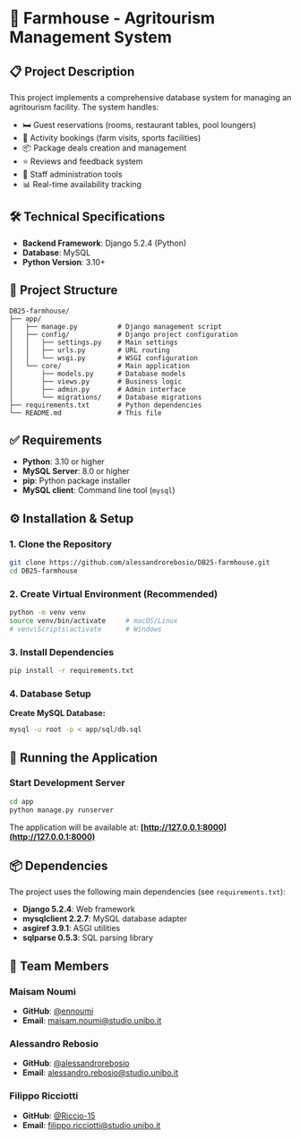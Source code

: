 # 🏡 Farmhouse - Agritourism Management System

## 📋 Project Description
This project implements a comprehensive database system for managing an agritourism facility. The system handles:
- 🛏️ Guest reservations (rooms, restaurant tables, pool loungers)
- 🚜 Activity bookings (farm visits, sports facilities)
- 📦 Package deals creation and management
- ⭐ Reviews and feedback system
- 👥 Staff administration tools
- 📊 Real-time availability tracking

## 🛠️ Technical Specifications
- **Backend Framework**: Django 5.2.4 (Python)
- **Database**: MySQL
- **Python Version**: 3.10+

## 📁 Project Structure
```
DB25-farmhouse/
├── app/
│   ├── manage.py          # Django management script
│   ├── config/            # Django project configuration
│   │   ├── settings.py    # Main settings
│   │   ├── urls.py        # URL routing
│   │   └── wsgi.py        # WSGI configuration
│   └── core/              # Main application
│       ├── models.py      # Database models
│       ├── views.py       # Business logic
│       ├── admin.py       # Admin interface
│       └── migrations/    # Database migrations
├── requirements.txt       # Python dependencies
└── README.md              # This file
```

## ✅ Requirements
- **Python**: 3.10 or higher
- **MySQL Server**: 8.0 or higher
- **pip**: Python package installer
- **MySQL client**: Command line tool (`mysql`)

## ⚙️ Installation & Setup

### 1. Clone the Repository
```bash
git clone https://github.com/alessandrorebosio/DB25-farmhouse.git
cd DB25-farmhouse
```

### 2. Create Virtual Environment (Recommended)
```bash
python -m venv venv
source venv/bin/activate     # macOS/Linux
# venv\Scripts\activate      # Windows
```

### 3. Install Dependencies
```bash
pip install -r requirements.txt
```

### 4. Database Setup
**Create MySQL Database:**
```bash
mysql -u root -p < app/sql/db.sql
```

## 🚀 Running the Application

### Start Development Server
```bash
cd app
python manage.py runserver
```

The application will be available at: **[http://127.0.0.1:8000](http://127.0.0.1:8000)**

## 📦 Dependencies
The project uses the following main dependencies (see `requirements.txt`):
- **Django 5.2.4**: Web framework
- **mysqlclient 2.2.7**: MySQL database adapter
- **asgiref 3.9.1**: ASGI utilities
- **sqlparse 0.5.3**: SQL parsing library

## 👥 Team Members

### Maisam Noumi
- **GitHub**: [@ennoumi](https://github.com/ennoumi)
- **Email**: [maisam.noumi@studio.unibo.it](mailto:maisam.noumi@studio.unibo.it)

### Alessandro Rebosio
- **GitHub**: [@alessandrorebosio](https://github.com/alessandrorebosio)
- **Email**: [alessandro.rebosio@studio.unibo.it](mailto:alessandro.rebosio@studio.unibo.it)

### Filippo Ricciotti
- **GitHub**: [@Riccio-15](https://github.com/Riccio-15)
- **Email**: [filippo.ricciotti@studio.unibo.it](mailto:filippo.ricciotti@studio.unibo.it)

